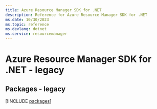 ```yaml
---
title: Azure Resource Manager SDK for .NET
description: Reference for Azure Resource Manager SDK for .NET
ms.date: 10/30/2023
ms.topic: reference
ms.devlang: dotnet
ms.service: resourcemanager
---
```

# Azure Resource Manager SDK for .NET - legacy
## Packages - legacy
[!INCLUDE [packages](resource-manager-index.md)]